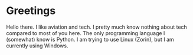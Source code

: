 # Greetings
Hello there. I like aviation and tech. I pretty much know nothing about tech compared to most of you here. The only programming language I (somewhat) know is Python. I am trying to use Linux (Zorin), but I am currently using Windows. 
